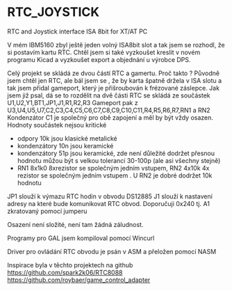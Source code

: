 # RTC_JOYSTICK
RTC and Joystick interface ISA 8bit for XT/AT PC

V mém IBM5160 zbyl ještě jeden volný ISA8bit slot a tak jsem se rozhodl, že si postavím kartu RTC. Chtěl jsem si také vyzkoušet kreslit v novém
programu Kicad a  vyzkoušet export a objednání u výrobce DPS.

Celý projekt se skládá ze dvou částí RTC a gamertu. Proč takto ? Původně jsem chtěl jen RTC, ale bál jsem se , že by karta špatně držela v ISA slotu
a tak jsem přidal gameport, který je přišroubován k frézované záslepce.
Jak jsem již psal, dá se to rozdělit na dvě části 
RTC se skládá ze součástek U1,U2,Y1,BT1,JP1,J1,R1,R2,R3
Gameport pak z U3,U4,U5,U7,C2,C3,C4,C5,C6,C7,C8,C9,C10,C11,R4,R5,R6,R7,RN1 a RN2
Kondenzátor C1 je společný pro obě zapojení a měl by být vždy osazen.
Hodnoty součástek nejsou kritické 
- odpory 10k jsou klasické metalické
- kondenzátory 10n jsou keramické
- kondenzátory 51p jsou keramické, zde není důležité dodržet přesnou hodnotu můžou být s velkou tolerancí 30-100p (ale asi všechny stejně)
- RN1 8x1k0 8xrezistor se společným jedním vstupem, RN2 4x10k 4x rezistor se společným jedním vstupem . U RN2 je dobré dodržet 10k hodnotu

JP1 slouží k výmazu RTC hodin v obvodu DS12885
J1 slouží k nastavení adresy na které bude komunikovat RTC obvod. Doporučuji 0x240 tj. A1 zkratovaný pomocí jumperu

Osazení není složité, není tam žádná záludnost.

Programy pro GAL jsem kompiloval pomocí Wincurl

Driver pro ovládání RTC obvodu je psán v ASM a přeložen pomocí NASM

Inspirace byla v těchto projektech na github
https://github.com/spark2k06/RTC8088
https://github.com/roybaer/game_control_adapter


